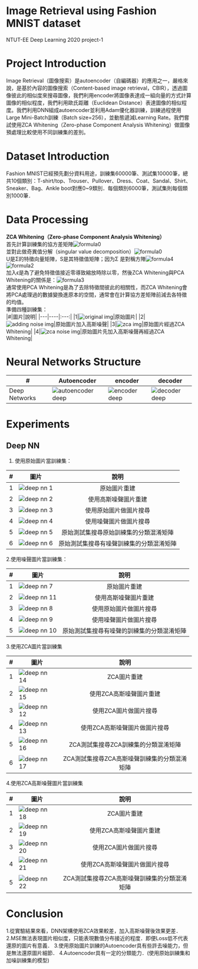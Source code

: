# Image Retrieval using Fashion MNIST dataset
NTUT-EE Deep Learning 2020 project-1

# Project Introduction

Image Retrieval（圖像搜索）是autoencoder（自編碼器）的應用之一，嚴格來說，是基於內容的圖像搜索（Content-based image retrieval，CBIR），透過圖像彼此的相似度來搜尋圖像，我們利用encoder將圖像表達成一組向量的方式計算圖像的相似程度，我們利用歐氏距離（Euclidean Distance）表達圖像的相似程度。我們利用DNN組成autoencoder並利用Adam優化器訓練，訓練過程使用Large Mini-Batch訓練（Batch size=256），並動態遞減Learning Rate。我們嘗試使用ZCA Whitening（Zero-phase Component Analysis Whitening）做圖像預處理比較使用不同訓練集的差別。

# Dataset Introduction

Fashion MNIST已經預先劃分資料用途，訓練集60000筆、測試集10000筆，總共10個類別：T-shirt/top、Trouser、Pullover、Dress、Coat、Sandal、Shirt、Sneaker、Bag、Ankle boot對應0~9類別．每個類別6000筆，測試集則每個類別1000筆．


# Data Processing

**ZCA Whitening（Zero-phase Component Analysis Whitening）**  
首先計算訓練集的協方差矩陣![formula0](https://github.com/Shuntw6096/Image-Retrieval/blob/use_tensorboard_0421/img/formula0.JPG)  
並對此做奇異值分解（singular value decomposition）![formula0](https://github.com/Shuntw6096/Image-Retrieval/blob/use_tensorboard_0421/img/formula1.JPG)  
U是Σ的特徵向量矩陣，S是其特徵值矩陣；因为Σ 是對稱方陣![formula4](https://github.com/Shuntw6096/Image-Retrieval/blob/use_tensorboard_0421/img/formula4.JPG)  
![formula2](https://github.com/Shuntw6096/Image-Retrieval/blob/use_tensorboard_0421/img/formula2.JPG)  
加入ϵ是為了避免特徵值接近零導致縮放時除以零，然後ZCA Whitening與PCA Whitening的關係是：![formula3](https://github.com/Shuntw6096/Image-Retrieval/blob/use_tensorboard_0421/img/formula3.JPG)  
通常使用PCA Whitening是為了去除特徵間彼此的相關性，而ZCA Whitening會將PCA處理過的數據變換進原本的空間，通常會在計算協方差矩陣前減去各特徵的均值。  
準備四種訓練集：  
|#|圖片|說明|
|---|----|:---:|
|1|![original img](https://github.com/Shuntw6096/Image-Retrieval/blob/use_tensorboard_0421/img/original_img.JPG)|原始圖片|
|2|![adding noise img](https://github.com/Shuntw6096/Image-Retrieval/blob/use_tensorboard_0421/img/img_add_noise.JPG)|原始圖片加入高斯噪聲|
|3|![zca img](https://github.com/Shuntw6096/Image-Retrieval/blob/use_tensorboard_0421/img/img_zca.JPG)|原始圖片經過ZCA Whitening|
|4|![zca noise img](https://github.com/Shuntw6096/Image-Retrieval/blob/use_tensorboard_0421/img/img_add_noise_zca.JPG)|原始圖片先加入高斯噪聲再經過ZCA Whitening|

# Neural Networks Structure

|#|Autoencoder|encoder|decoder|
|---|----|---|---|
|Deep Networks|![autoencoder deep](https://github.com/Shuntw6096/Image-Retrieval/blob/use_tensorboard_0421/img/autoencoder_deep.jpg)|![encoder deep](https://github.com/Shuntw6096/Image-Retrieval/blob/use_tensorboard_0421/img/encoder_deep.jpg)|![decoder deep](https://github.com/Shuntw6096/Image-Retrieval/blob/use_tensorboard_0421/img/decoder_deep.jpg)|


# Experiments
## Deep NN
1. 使用原始圖片當訓練集：  

|#|圖片|說明|
|---|----|:---:|
|1|![deep nn 1](https://github.com/Shuntw6096/Image-Retrieval/blob/use_tensorboard_0421/img/deepnn1.jpg)|原始圖片重建|
|2|![deep nn 2](https://github.com/Shuntw6096/Image-Retrieval/blob/use_tensorboard_0421/img/deepnn2.jpg)|使用高斯噪聲圖片重建|
|3|![deep nn 3](https://github.com/Shuntw6096/Image-Retrieval/blob/use_tensorboard_0421/img/deepnn3.jpg)|使用原始圖片做圖片搜尋|
|4|![deep nn 4](https://github.com/Shuntw6096/Image-Retrieval/blob/use_tensorboard_0421/img/deepnn4.jpg)|使用噪聲圖片做圖片搜尋|
|5|![deep nn 5](https://github.com/Shuntw6096/Image-Retrieval/blob/use_tensorboard_0421/img/deepnn5.jpg)|原始測試集搜尋原始訓練集的分類混淆矩陣|
|6|![deep nn 6](https://github.com/Shuntw6096/Image-Retrieval/blob/use_tensorboard_0421/img/deepnn6.jpg)|原始測試集搜尋有噪聲訓練集的分類混淆矩陣|

2.使用噪聲圖片當訓練集： 

|#|圖片|說明|
|---|----|:---:|
|1|![deep nn 7](https://github.com/Shuntw6096/Image-Retrieval/blob/use_tensorboard_0421/img/deepnn7.jpg)|原始圖片重建|
|2|![deep nn 11](https://github.com/Shuntw6096/Image-Retrieval/blob/use_tensorboard_0421/img/deepnn11.jpg)|使用高斯噪聲圖片重建|
|3|![deep nn 8](https://github.com/Shuntw6096/Image-Retrieval/blob/use_tensorboard_0421/img/deepnn8.jpg)|使用原始圖片做圖片搜尋|
|4|![deep nn 9](https://github.com/Shuntw6096/Image-Retrieval/blob/use_tensorboard_0421/img/deepnn9.jpg)|使用噪聲圖片做圖片搜尋|
|5|![deep nn 10](https://github.com/Shuntw6096/Image-Retrieval/blob/use_tensorboard_0421/img/deepnn10.jpg)|原始測試集搜尋有噪聲的訓練集的分類混淆矩陣|

3.使用ZCA圖片當訓練集

|#|圖片|說明|
|---|----|:---:|
|1|![deep nn 14](https://github.com/Shuntw6096/Image-Retrieval/blob/use_tensorboard_0421/img/deepnn14.jpg)|ZCA圖片重建|
|2|![deep nn 15](https://github.com/Shuntw6096/Image-Retrieval/blob/use_tensorboard_0421/img/deepnn15.jpg)|使用ZCA高斯噪聲圖片重建|
|3|![deep nn 12](https://github.com/Shuntw6096/Image-Retrieval/blob/use_tensorboard_0421/img/deepnn12.jpg)|使用ZCA圖片做圖片搜尋|
|4|![deep nn 13](https://github.com/Shuntw6096/Image-Retrieval/blob/use_tensorboard_0421/img/deepnn13.jpg)|使用ZCA高斯噪聲圖片做圖片搜尋|
|5|![deep nn 16](https://github.com/Shuntw6096/Image-Retrieval/blob/use_tensorboard_0421/img/deepnn16.jpg)|ZCA測試集搜尋ZCA訓練集的分類混淆矩陣|
|6|![deep nn 17](https://github.com/Shuntw6096/Image-Retrieval/blob/use_tensorboard_0421/img/deepnn17.jpg)|ZCA測試集搜尋ZCA高斯噪聲訓練集的分類混淆矩陣|

4.使用ZCA高斯噪聲圖片當訓練集

|#|圖片|說明|
|---|----|:---:|
|1|![deep nn 18](https://github.com/Shuntw6096/Image-Retrieval/blob/use_tensorboard_0421/img/deepnn18.jpg)|ZCA圖片重建|
|2|![deep nn 19](https://github.com/Shuntw6096/Image-Retrieval/blob/use_tensorboard_0421/img/deepnn19.jpg)|使用ZCA高斯噪聲圖片重建|
|3|![deep nn 20](https://github.com/Shuntw6096/Image-Retrieval/blob/use_tensorboard_0421/img/deepnn20.jpg)|使用ZCA圖片做圖片搜尋|
|4|![deep nn 21](https://github.com/Shuntw6096/Image-Retrieval/blob/use_tensorboard_0421/img/deepnn21.jpg)|使用ZCA高斯噪聲圖片做圖片搜尋|
|5|![deep nn 22](https://github.com/Shuntw6096/Image-Retrieval/blob/use_tensorboard_0421/img/deepnn22.jpg)|ZCA測試集搜尋ZCA高斯噪聲訓練集的分類混淆矩陣|

# Conclusion

1.從實驗結果來看，DNN架構使用ZCA效果較差，加入高斯噪聲後效果更差．
2.MSE無法表現圖片相似度，只能表現數值分布接近的程度．即便Loss低不代表還原的圖片有意義．
3.使用原始圖片訓練的Autoencoder具有些許去噪能力，但是無法還原圖片細節．
4.Autoencoder具有一定的分類能力．(使用原始訓練集和加噪訓練集的模型)
